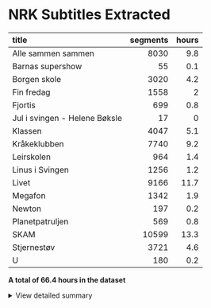 # NRK Subtitles Extracted
| title                         |   segments |   hours |
|:------------------------------|-----------:|--------:|
| Alle sammen sammen            |       8030 |     9.8 |
| Barnas supershow              |         55 |     0.1 |
| Borgen skole                  |       3020 |     4.2 |
| Fin fredag                    |       1558 |     2   |
| Fjortis                       |        699 |     0.8 |
| Jul i svingen - Helene Bøksle |         17 |     0   |
| Klassen                       |       4047 |     5.1 |
| Kråkeklubben                  |       7740 |     9.2 |
| Leirskolen                    |        964 |     1.4 |
| Linus i Svingen               |       1256 |     1.2 |
| Livet                         |       9166 |    11.7 |
| Megafon                       |       1342 |     1.9 |
| Newton                        |        197 |     0.2 |
| Planetpatruljen               |        569 |     0.8 |
| SKAM                          |      10599 |    13.3 |
| Stjernestøv                   |       3721 |     4.6 |
| U                             |        180 |     0.2 |


**A total of 66.4 hours in the dataset**<details><summary>View detailed summary</summary>
## Detailed View
| title                         | program_id   | subtitle                                           | category     |   segments |   hours |
|:------------------------------|:-------------|:---------------------------------------------------|:-------------|-----------:|--------:|
| Alle sammen sammen            | MSUB22000113 | 1. episode                                         | barn         |        321 |     0.4 |
| Alle sammen sammen            | MSUB22000114 | 1. episode                                         | barn         |        365 |     0.4 |
| Alle sammen sammen            | MSUB22000115 | 1. episode                                         | barn         |        268 |     0.4 |
| Alle sammen sammen            | MSUB22000213 | 2. episode                                         | barn         |        309 |     0.4 |
| Alle sammen sammen            | MSUB22000214 | 2. episode                                         | barn         |        289 |     0.3 |
| Alle sammen sammen            | MSUB22000215 | 2. episode                                         | barn         |        275 |     0.4 |
| Alle sammen sammen            | MSUB22000313 | 3. episode                                         | barn         |        283 |     0.3 |
| Alle sammen sammen            | MSUB22000314 | 3. episode                                         | barn         |        358 |     0.4 |
| Alle sammen sammen            | MSUB22000315 | 3. episode                                         | barn         |        225 |     0.3 |
| Alle sammen sammen            | MSUB22000413 | 4. episode                                         | barn         |        323 |     0.4 |
| Alle sammen sammen            | MSUB22000414 | 4. episode                                         | barn         |        332 |     0.4 |
| Alle sammen sammen            | MSUB22000415 | 4. episode                                         | barn         |        259 |     0.4 |
| Alle sammen sammen            | MSUB22000513 | 5. episode                                         | barn         |        307 |     0.4 |
| Alle sammen sammen            | MSUB22000514 | 5. episode                                         | barn         |        345 |     0.4 |
| Alle sammen sammen            | MSUB22000515 | 5. episode                                         | barn         |        217 |     0.3 |
| Alle sammen sammen            | MSUB22000613 | 6. episode                                         | barn         |        285 |     0.4 |
| Alle sammen sammen            | MSUB22000614 | 6. episode                                         | barn         |        336 |     0.4 |
| Alle sammen sammen            | MSUB22000615 | 6. episode                                         | barn         |        301 |     0.4 |
| Alle sammen sammen            | MSUB22000713 | 7. episode                                         | barn         |        283 |     0.3 |
| Alle sammen sammen            | MSUB22000714 | 7. episode                                         | barn         |        348 |     0.4 |
| Alle sammen sammen            | MSUB22000715 | 7. episode                                         | barn         |        177 |     0.2 |
| Alle sammen sammen            | MSUB22000813 | 8. episode                                         | barn         |        328 |     0.4 |
| Alle sammen sammen            | MSUB22000814 | 8. episode                                         | barn         |        362 |     0.4 |
| Alle sammen sammen            | MSUB22000815 | 8. episode                                         | barn         |        266 |     0.4 |
| Alle sammen sammen            | MSUB22000913 | 9. episode                                         | barn         |        308 |     0.4 |
| Alle sammen sammen            | MSUB22000914 | 9. episode                                         | barn         |        333 |     0.4 |
| Alle sammen sammen            | MSUB22000915 | 9. episode                                         | barn         |        227 |     0.3 |
| Barnas supershow              | MSUS01104210 | 3. Barnas supershow - musikkvideo "Tissetrengt"    | barn         |         31 |     0   |
| Barnas supershow              | OBUS05500207 | 4. Barnas superjul- Musikkvideo- "Gavejaktnatt"    | barn         |         24 |     0   |
| Borgen skole                  | FBUA03002089 | 1. Borgen skole - klasse 7B og 4A                  | barn         |        237 |     0.3 |
| Borgen skole                  | FBUA03002189 | 2. Borgen skole - klasse 7B og 4A                  | barn         |        215 |     0.3 |
| Borgen skole                  | FBUA03002289 | 3. Borgen skole - klasse 7B og 4A                  | barn         |        218 |     0.3 |
| Borgen skole                  | FBUA03002389 | 4. Borgen skole - klasse 7B og 4A                  | barn         |        230 |     0.3 |
| Borgen skole                  | FBUA03002489 | 5. Borgen skole - klasse 7B og 4A                  | barn         |        221 |     0.3 |
| Borgen skole                  | FBUA03002589 | 6. Borgen skole - klasse 7B og 4A                  | barn         |        185 |     0.3 |
| Borgen skole                  | FBUA03002689 | 7. Borgen skole - klasse 7B og 4A                  | barn         |        192 |     0.3 |
| Borgen skole                  | FBUA03002789 | 8. Borgen skole - klasse 7B og 4A                  | barn         |        220 |     0.3 |
| Borgen skole                  | FBUA03002889 | 9. Borgen skole - klasse 7B og 4A                  | barn         |        219 |     0.3 |
| Borgen skole                  | FBUA03002989 | 10. Borgen skole - klasse 7B og 4A                 | barn         |        137 |     0.2 |
| Borgen skole                  | FBUA03010090 | 1. Borgen skole - klasse 8B og 5A                  | barn         |        120 |     0.2 |
| Borgen skole                  | FBUA03020090 | 2. Borgen skole - klasse 8B og 5A                  | barn         |        123 |     0.2 |
| Borgen skole                  | FBUA03030090 | 3. Borgen skole - klasse 8B og 5A                  | barn         |        120 |     0.2 |
| Borgen skole                  | FBUA03040090 | 4. Borgen skole - klasse 8B og 5A                  | barn         |         98 |     0.1 |
| Borgen skole                  | FBUA03050090 | 5. Borgen skole - klasse 8B og 5A                  | barn         |        101 |     0.1 |
| Borgen skole                  | FBUA03060090 | 6. Borgen skole - klasse 8B og 5A                  | barn         |        118 |     0.2 |
| Borgen skole                  | FBUA03070090 | 7. Borgen skole - klasse 8B og 5A                  | barn         |        136 |     0.2 |
| Borgen skole                  | FBUA03080090 | 8. Borgen skole - klasse 8B og 5A                  | barn         |        130 |     0.2 |
| Fin fredag                    | MSUB20000613 | 12. april 2013                                     | barn         |          3 |     0   |
| Fin fredag                    | MSUB20000713 | 19. april 2013                                     | barn         |        351 |     0.4 |
| Fin fredag                    | MSUB20000813 | 26. april 2013                                     | barn         |        320 |     0.4 |
| Fin fredag                    | MSUB20000913 | 3. mai 2013                                        | barn         |        280 |     0.4 |
| Fin fredag                    | MSUB20001013 | 10. mai 2013                                       | barn         |          1 |     0   |
| Fin fredag                    | MSUB20001113 | 6. september 2013                                  | barn         |        300 |     0.4 |
| Fin fredag                    | MSUB20001213 | 13. september 2013                                 | barn         |        303 |     0.4 |
| Fjortis                       | FBUB04000100 | 1. Pikenes Mons                                    | drama-serier |        157 |     0.2 |
| Fjortis                       | FBUB04000200 | 2. Blind date                                      | drama-serier |        138 |     0.1 |
| Fjortis                       | FBUB04000300 | 3. Siste dans                                      | drama-serier |        146 |     0.2 |
| Fjortis                       | FBUB04000500 | 5. Copenhagen                                      | drama-serier |        109 |     0.1 |
| Fjortis                       | FBUB04000600 | 6. Tango jalousie                                  | drama-serier |        149 |     0.2 |
| Jul i svingen - Helene Bøksle | MKTV13100320 |                                                    | kultur       |         17 |     0   |
| Klassen                       | MSUE13000121 | 1. Levis liste del 1                               | barn         |        137 |     0.2 |
| Klassen                       | MSUE13000221 | 2. Levis liste del 2                               | barn         |        143 |     0.2 |
| Klassen                       | MSUE13000321 | 3. Den kjekke vikaren                              | barn         |        128 |     0.2 |
| Klassen                       | MSUE13000421 | 5. Har Jørgen X-faktor?                            | barn         |        154 |     0.2 |
| Klassen                       | MSUE13000521 | 6. Influenseren                                    | barn         |        141 |     0.2 |
| Klassen                       | MSUE13000621 | 7. Hatet av alle                                   | barn         |        104 |     0.1 |
| Klassen                       | MSUE13000721 | 8. Å være sist                                     | barn         |        126 |     0.2 |
| Klassen                       | MSUE13000821 | 9. Rivalene                                        | barn         |        158 |     0.2 |
| Klassen                       | MSUE13000921 | 10. Hettegenseren del 1                            | barn         |        143 |     0.2 |
| Klassen                       | MSUE13001021 | 11. Hettegenseren del 2                            | barn         |         79 |     0.1 |
| Klassen                       | MSUE13001121 | 12. Gi og ta                                       | barn         |         89 |     0.1 |
| Klassen                       | MSUE13001221 | 13. Vikaren del 1                                  | barn         |        141 |     0.2 |
| Klassen                       | MSUE13001321 | 14. Trene?                                         | barn         |        133 |     0.2 |
| Klassen                       | MSUE13001421 | 15. Vikaren del 2                                  | barn         |        108 |     0.1 |
| Klassen                       | MSUE13001521 | 16. Hvordan er man venninner                       | barn         |        118 |     0.1 |
| Klassen                       | MSUE13001621 | 17. Sabotøren del 1                                | barn         |        134 |     0.2 |
| Klassen                       | MSUE13001721 | 18. Sabotøren del 2                                | barn         |        139 |     0.2 |
| Klassen                       | MSUE13001821 | 19. Headsettet                                     | barn         |        110 |     0.1 |
| Klassen                       | MSUE13001921 | 20. Bare en venn?                                  | barn         |        110 |     0.1 |
| Klassen                       | MSUE13002021 | 21. Presset                                        | barn         |        117 |     0.1 |
| Klassen                       | MSUE13002121 | 22. Bibliotekaren                                  | barn         |         91 |     0.1 |
| Klassen                       | MSUE13002221 | 23. Forelsket i min beste venninne                 | barn         |        118 |     0.1 |
| Klassen                       | MSUE13002321 | 24. Lyve om venninner                              | barn         |        104 |     0.1 |
| Klassen                       | MSUE13002421 | 25. Klikker totalt!                                | barn         |        107 |     0.1 |
| Klassen                       | MSUE13002521 | 26. Men Oskar!                                     | barn         |        112 |     0.1 |
| Klassen                       | MSUE13002621 | 27. Joakim går rett på!                            | barn         |         87 |     0.1 |
| Klassen                       | MSUE13002721 | 28. En kjip venn                                   | barn         |        106 |     0.1 |
| Klassen                       | MSUE13002821 | 29. Modelldrømmen del 1                            | barn         |        135 |     0.2 |
| Klassen                       | MSUE13002921 | 30. Modelldrømmen del 2                            | barn         |         96 |     0.1 |
| Klassen                       | MSUE13003021 | 31. Katinka ro ned!                                | barn         |        106 |     0.1 |
| Klassen                       | MSUE13003121 | 32. Klassens mest perfekte                         | barn         |        107 |     0.1 |
| Klassen                       | MSUE13003221 | 33. Diabetes                                       | barn         |        107 |     0.1 |
| Klassen                       | MSUE13003321 | 34. Ola svikter Ava                                | barn         |        161 |     0.2 |
| Klassen                       | MSUE13004521 | 4. God Id Rakel!                                   | barn         |         98 |     0.1 |
| Kråkeklubben                  | DNPR63700114 | 1. Finn dyret                                      | barn         |        273 |     0.3 |
| Kråkeklubben                  | DNPR63700115 | 1. Promp                                           | barn         |        174 |     0.2 |
| Kråkeklubben                  | DNPR63700214 | 2. Lam                                             | barn         |        251 |     0.3 |
| Kråkeklubben                  | DNPR63700215 | 2. Natursti                                        | barn         |        162 |     0.2 |
| Kråkeklubben                  | DNPR63700314 | 3. Fjærabingo                                      | barn         |        246 |     0.3 |
| Kråkeklubben                  | DNPR63700315 | 3. Hval                                            | barn         |        162 |     0.2 |
| Kråkeklubben                  | DNPR63700414 | 4. Skattejakt i fjæra                              | barn         |        271 |     0.3 |
| Kråkeklubben                  | DNPR63700415 | 4. Hva spiser fugler om vinteren?                  | barn         |        176 |     0.2 |
| Kråkeklubben                  | DNPR63700514 | 5. Snegler                                         | barn         |        256 |     0.3 |
| Kråkeklubben                  | DNPR63700515 | 5. Dyrelyd                                         | barn         |        162 |     0.2 |
| Kråkeklubben                  | DNPR63700614 | 6. Kongledyr                                       | barn         |        266 |     0.3 |
| Kråkeklubben                  | DNPR63700615 | 6. Skjell                                          | barn         |        191 |     0.2 |
| Kråkeklubben                  | DNPR63700714 | 7. Fisketur                                        | barn         |        288 |     0.3 |
| Kråkeklubben                  | DNPR63700715 | 7. Dyrebæsj                                        | barn         |        171 |     0.2 |
| Kråkeklubben                  | DNPR63700814 | 8. Trær                                            | barn         |        295 |     0.3 |
| Kråkeklubben                  | DNPR63700815 | 8. Hale                                            | barn         |        180 |     0.2 |
| Kråkeklubben                  | DNPR63700914 | 9. Rideskolen                                      | barn         |        297 |     0.4 |
| Kråkeklubben                  | DNPR63700915 | 9. Potet                                           | barn         |        160 |     0.2 |
| Kråkeklubben                  | DNPR63701014 | 10. Søppeltur                                      | barn         |        285 |     0.3 |
| Kråkeklubben                  | DNPR63701015 | 10. Forsvar                                        | barn         |        147 |     0.2 |
| Kråkeklubben                  | DNPR63701113 | 1. Uglejakt                                        | barn         |        295 |     0.4 |
| Kråkeklubben                  | DNPR63701115 | 1. Hvor er Kråka?                                  | barn         |        134 |     0.1 |
| Kråkeklubben                  | DNPR63701213 | 2. Kongen befaler                                  | barn         |        294 |     0.3 |
| Kråkeklubben                  | DNPR63701215 | 2. Hvorfor er humler så glade i blomster?          | barn         |        140 |     0.2 |
| Kråkeklubben                  | DNPR63701313 | 3. Pigghuder                                       | barn         |        267 |     0.3 |
| Kråkeklubben                  | DNPR63701315 | 3. Hvordan få et frø til å vokse?                  | barn         |        188 |     0.2 |
| Kråkeklubben                  | DNPR63701413 | 4. Syk                                             | barn         |        263 |     0.3 |
| Kråkeklubben                  | DNPR63701415 | 4. Hvorfor vokser det tang i havet?                | barn         |        157 |     0.2 |
| Kråkeklubben                  | DNPR63701513 | 5. Skjelett                                        | barn         |        288 |     0.3 |
| Kråkeklubben                  | DNPR63701515 | 5. Finnes det andre dyr enn fugler som legger egg? | barn         |        172 |     0.2 |
| Kråkeklubben                  | DNPR63701613 | 6. Skogsvannet                                     | barn         |        279 |     0.3 |
| Kråkeklubben                  | DNPR63701615 | 6. Hvorfor synger fuglene?                         | barn         |        170 |     0.2 |
| Kråkeklubben                  | DNPR63701715 | 7. Finnes det mark i havet?                        | barn         |        170 |     0.2 |
| Kråkeklubben                  | DNPR63701815 | 8. Finne fem ting som har ordet Kråke i seg        | barn         |        164 |     0.2 |
| Kråkeklubben                  | DNPR63701915 | 9. Finne fem dyr i havet som ikke er fisk          | barn         |        177 |     0.2 |
| Kråkeklubben                  | DNPR63702015 | 10. Hvordan bor dyrene i skogen?                   | barn         |        169 |     0.2 |
| Leirskolen                    | OBUB07000104 | 1. episode                                         | barn         |        201 |     0.3 |
| Leirskolen                    | OBUB07000204 | 2. episode                                         | barn         |        150 |     0.2 |
| Leirskolen                    | OBUB07000304 | 3. episode                                         | barn         |        167 |     0.2 |
| Leirskolen                    | OBUB07000404 | 4. episode                                         | barn         |        136 |     0.2 |
| Leirskolen                    | OBUB07000504 | 5. episode                                         | barn         |        159 |     0.2 |
| Leirskolen                    | OBUB07000604 | 6. episode                                         | barn         |        151 |     0.2 |
| Linus i Svingen               | OBUS01000103 | 1. episode                                         | barn         |        220 |     0.2 |
| Linus i Svingen               | OBUS01000203 | 2. episode                                         | barn         |        201 |     0.2 |
| Linus i Svingen               | OBUS01000303 | 3. episode                                         | barn         |        188 |     0.2 |
| Linus i Svingen               | OBUS01000403 | 4. episode                                         | barn         |        212 |     0.2 |
| Linus i Svingen               | OBUS01000503 | 5. episode                                         | barn         |        236 |     0.2 |
| Linus i Svingen               | OBUS01000603 | 6. episode                                         | barn         |        199 |     0.2 |
| Livet                         | MSUI40005120 | 1. Å være meg                                      | barn         |        146 |     0.2 |
| Livet                         | MSUI40005220 | 2. Boner                                           | barn         |        132 |     0.2 |
| Livet                         | MSUI40005320 | 3. Ond tvilling                                    | barn         |        160 |     0.2 |
| Livet                         | MSUI40005420 | 4. Invitasjon i garderoben                         | barn         |        135 |     0.2 |
| Livet                         | MSUI40005520 | 5. Problemer på toalettet                          | barn         |        119 |     0.1 |
| Livet                         | MSUI40005620 | 6. Hjemmealenefest                                 | barn         |        178 |     0.2 |
| Livet                         | MSUI40005720 | 7. Skulke-date                                     | barn         |        129 |     0.2 |
| Livet                         | MSUI40005820 | 8. Større muskler nå                               | barn         |        118 |     0.1 |
| Livet                         | MSUI40005920 | 9. Sexprat                                         | barn         |        138 |     0.2 |
| Livet                         | MSUI40006020 | 10. Girlcrush                                      | barn         |        115 |     0.1 |
| Livet                         | MSUI40006120 | 11. Hårløs og håpløs                               | barn         |        112 |     0.1 |
| Livet                         | MSUI40006220 | 12. Jenta fra Italia                               | barn         |        152 |     0.2 |
| Livet                         | MSUI40006320 | 13. Dirty meldinger                                | barn         |        110 |     0.1 |
| Livet                         | MSUI40006420 | 14. Tre på date                                    | barn         |        137 |     0.2 |
| Livet                         | MSUI40006520 | 15. Bakerst i bussen                               | barn         |         97 |     0.1 |
| Livet                         | MSUI40006620 | 16. Boner på leirskole                             | barn         |        128 |     0.2 |
| Livet                         | MSUI40006720 | 17. Nødt eller sannhet                             | barn         |        159 |     0.2 |
| Livet                         | MSUI40006820 | 18. Vill natt                                      | barn         |        149 |     0.2 |
| Livet                         | MSUI40006920 | 19. Et kyss er et kyss                             | barn         |        154 |     0.2 |
| Livet                         | MSUI40007020 | 20. Kjæresteekspert                                | barn         |        118 |     0.1 |
| Livet                         | MSUI40007120 | 21. Ny BH                                          | barn         |        120 |     0.1 |
| Livet                         | MSUI40007220 | 22. Kjenn deg selv                                 | barn         |        120 |     0.1 |
| Livet                         | MSUI40007320 | 23. Flørting på geografiprøven                     | barn         |         98 |     0.1 |
| Livet                         | MSUI40007420 | 24. Ekskjæreste                                    | barn         |        152 |     0.2 |
| Livet                         | MSUI40007520 | 25. Første kyss på rommet                          | barn         |        166 |     0.2 |
| Livet                         | MSUI40007620 | 26. Reggis-fri                                     | barn         |        118 |     0.2 |
| Livet                         | MSUI40007720 | 27. Grøsserdate                                    | barn         |        141 |     0.2 |
| Livet                         | MSUI40007820 | 28. Vorspiel                                       | barn         |        136 |     0.2 |
| Livet                         | MSUI40007920 | 29. Årets fest - del 1                             | barn         |        128 |     0.2 |
| Livet                         | MSUI40008020 | 30. Årets fest - del 2                             | barn         |        132 |     0.2 |
| Livet                         | MSUI40008120 | 31. Guttetur på ski                                | barn         |        209 |     0.3 |
| Livet                         | MSUI40008220 | 32. Date på svensk                                 | barn         |        171 |     0.2 |
| Livet                         | MSUI40008320 | 33. Hemmeligheten                                  | barn         |        130 |     0.2 |
| Livet                         | MSUI40008420 | 34. Ikke rør søstra mi!                            | barn         |        151 |     0.2 |
| Livet                         | MSUI40008520 | 35. Kjærester i smug                               | barn         |        136 |     0.2 |
| Livet                         | MSUI40008620 | 36. Flørting overalt                               | barn         |        165 |     0.2 |
| Livet                         | MSUI40008720 | 37. Ingen voksne                                   | barn         |        174 |     0.2 |
| Livet                         | MSUI40008820 | 38. Første dag på jobb                             | barn         |        136 |     0.2 |
| Livet                         | MSUI40008920 | 39. Blodig morgen                                  | barn         |        122 |     0.1 |
| Livet                         | MSUI40009020 | 40. Ta på meg                                      | barn         |        179 |     0.2 |
| Livet                         | MSUI40009120 | 41. Slå meg                                        | barn         |        144 |     0.2 |
| Livet                         | MSUI40009220 | 42. Kjærlighetsfest                                | barn         |        105 |     0.1 |
| Livet                         | MSUI41000120 | 1. Sløv søndag                                     | barn         |        156 |     0.2 |
| Livet                         | MSUI41000220 | 2. En skremmende prat                              | barn         |         78 |     0.1 |
| Livet                         | MSUI41000320 | 3. Innesperret                                     | barn         |         95 |     0.1 |
| Livet                         | MSUI41000420 | 4. Nye tider, nye venner                           | barn         |         91 |     0.1 |
| Livet                         | MSUI41000520 | 5. Den perfekte svigersønn                         | barn         |         95 |     0.1 |
| Livet                         | MSUI41000620 | 6. Tjuvstart                                       | barn         |        115 |     0.1 |
| Livet                         | MSUI41000720 | 7. Pakten i parken                                 | barn         |        111 |     0.1 |
| Livet                         | MSUI41000820 | 8. Kondomkampen                                    | barn         |         97 |     0.1 |
| Livet                         | MSUI41000920 | 9. Det forbudte kysset                             | barn         |        141 |     0.2 |
| Livet                         | MSUI41001020 | 10. Total forvirring                               | barn         |        105 |     0.1 |
| Livet                         | MSUI41001120 | 11. Pølse i brød                                   | barn         |         96 |     0.1 |
| Livet                         | MSUI41001220 | 12. Den (u)perfekte festen                         | barn         |         98 |     0.1 |
| Livet                         | MSUI41001320 | 13. Kjærlighetssorg i dyrehagen                    | barn         |         86 |     0.1 |
| Livet                         | MSUI41001420 | 14. Flere fisk i havet                             | barn         |         96 |     0.1 |
| Livet                         | MSUI41001520 | 15. Piercet sammen                                 | barn         |        106 |     0.1 |
| Livet                         | MSUI41001620 | 16. Tvungen unnskyldning                           | barn         |        118 |     0.2 |
| Livet                         | MSUI41001720 | 17. Bare en liten ting                             | barn         |        119 |     0.2 |
| Livet                         | MSUI41001820 | 18. Bar mage med gutta                             | barn         |        103 |     0.1 |
| Livet                         | MSUI41001920 | 19. Homie-seksuell                                 | barn         |        134 |     0.2 |
| Livet                         | MSUI41002020 | 20. Naken sannhet                                  | barn         |         96 |     0.1 |
| Livet                         | MSUI41002120 | 21. Et flytende fengsel                            | barn         |         88 |     0.1 |
| Livet                         | MSUI41002220 | 22. Tur i skogen                                   | barn         |        156 |     0.2 |
| Livet                         | MSUI41002320 | 23. Det baller på seg                              | barn         |        118 |     0.2 |
| Livet                         | MSUI41002420 | 24. Den stønnende ulven                            | barn         |        116 |     0.1 |
| Livet                         | MSUI41002520 | 25. Mellom kjærester                               | barn         |        147 |     0.2 |
| Livet                         | MSUI41002620 | 26. Blått hår                                      | barn         |        111 |     0.1 |
| Livet                         | MSUI41002720 | 27. Upassende barnevakt                            | barn         |        116 |     0.1 |
| Livet                         | MSUI41002820 | 28. Ollies verden                                  | barn         |        124 |     0.2 |
| Livet                         | MSUI41002920 | 29. Den andre første gangen                        | barn         |        123 |     0.1 |
| Livet                         | MSUI41003020 | 30. Å være oss                                     | barn         |        112 |     0.1 |
| Megafon                       | MSUB07000913 | Megafon: Domino og født døv                        | barn         |        244 |     0.3 |
| Megafon                       | MSUB07001013 | Megafon: Dauinger og Trylling                      | barn         |         13 |     0   |
| Megafon                       | MSUB07001113 | Megafon: Rideknappen og Jakttårn                   | barn         |          1 |     0   |
| Megafon                       | MSUB07001213 | Megafon: Potetkanon og Azza                        | barn         |        165 |     0.2 |
| Megafon                       | MSUB07001313 | Megafon: Fekting og anderledes                     | barn         |        238 |     0.3 |
| Megafon                       | MSUB07001413 | Megafon: Til topps og Oliver                       | barn         |        239 |     0.4 |
| Megafon                       | MSUB07001513 | Megafon: 3Dprinter og sjarken                      | barn         |        261 |     0.4 |
| Megafon                       | MSUB07001613 | Megafon: Adopsjon                                  | barn         |        181 |     0.3 |
| Newton                        | DMPP21502322 | Prosjekt kylling!                                  | barn         |        197 |     0.2 |
| Planetpatruljen               | DNRR63000122 | 2. Spar strøm                                      | barn         |        156 |     0.2 |
| Planetpatruljen               | DNRR63000222 | 4. Ikke sløs vann                                  | barn         |        151 |     0.2 |
| Planetpatruljen               | DNRR63000322 | 6. Bruk beina                                      | barn         |        132 |     0.2 |
| Planetpatruljen               | DNRR63000922 | 3. Planettips: spar støm                           | barn         |         43 |     0.1 |
| Planetpatruljen               | DNRR63001022 | 5. Planettips: bruk mindre vann                    | barn         |         31 |     0   |
| Planetpatruljen               | DNRR63001122 | 7. Planettips: dyresafari                          | barn         |         34 |     0   |
| Planetpatruljen               | DNRR63001522 | 1. Planetpatruljen musikkvideo                     | barn         |         22 |     0   |
| SKAM                          | MSUB19120116 | 1. episode                                         | drama-serier |         12 |     0   |
| SKAM                          | MSUB19120216 | 2. episode                                         | drama-serier |        168 |     0.2 |
| SKAM                          | MSUB19120316 | 3. episode                                         | drama-serier |        184 |     0.2 |
| SKAM                          | MSUB19120416 | 4. episode                                         | drama-serier |          6 |     0   |
| SKAM                          | MSUB19120516 | 5. episode                                         | drama-serier |        235 |     0.4 |
| SKAM                          | MSUB19120616 | 6. episode                                         | drama-serier |        120 |     0.2 |
| SKAM                          | MSUB19120716 | 7. episode                                         | drama-serier |        213 |     0.3 |
| SKAM                          | MSUB19120816 | 8. episode                                         | drama-serier |        214 |     0.3 |
| SKAM                          | MSUB19120916 | 9. episode                                         | drama-serier |        194 |     0.3 |
| SKAM                          | MSUB19121016 | 10. episode                                        | drama-serier |        214 |     0.3 |
| SKAM                          | MSUB19121116 | 11. episode                                        | drama-serier |        357 |     0.4 |
| SKAM                          | MYNT15000116 | 1. episode                                         | drama-serier |        309 |     0.4 |
| SKAM                          | MYNT15000117 | 1. episode                                         | drama-serier |        235 |     0.3 |
| SKAM                          | MYNT15000216 | 2. episode                                         | drama-serier |        248 |     0.3 |
| SKAM                          | MYNT15000217 | 2. episode                                         | drama-serier |        173 |     0.2 |
| SKAM                          | MYNT15000316 | 3. episode                                         | drama-serier |        358 |     0.4 |
| SKAM                          | MYNT15000317 | 3. episode                                         | drama-serier |        282 |     0.3 |
| SKAM                          | MYNT15000416 | 4. episode                                         | drama-serier |        297 |     0.4 |
| SKAM                          | MYNT15000417 | 4. episode                                         | drama-serier |        301 |     0.4 |
| SKAM                          | MYNT15000516 | 5. episode                                         | drama-serier |         29 |     0   |
| SKAM                          | MYNT15000517 | 5. episode                                         | drama-serier |        272 |     0.3 |
| SKAM                          | MYNT15000616 | 6. episode                                         | drama-serier |        232 |     0.3 |
| SKAM                          | MYNT15000617 | 6. episode                                         | drama-serier |        245 |     0.3 |
| SKAM                          | MYNT15000716 | 7. episode                                         | drama-serier |        211 |     0.2 |
| SKAM                          | MYNT15000717 | 7. episode                                         | drama-serier |        290 |     0.4 |
| SKAM                          | MYNT15000816 | 8. episode                                         | drama-serier |        308 |     0.4 |
| SKAM                          | MYNT15000817 | 8. episode                                         | drama-serier |        269 |     0.3 |
| SKAM                          | MYNT15000916 | 9. episode                                         | drama-serier |        129 |     0.2 |
| SKAM                          | MYNT15000917 | 9. episode                                         | drama-serier |        484 |     0.6 |
| SKAM                          | MYNT15001016 | 10. episode                                        | drama-serier |        327 |     0.4 |
| SKAM                          | MYNT15001017 | 10. episode                                        | drama-serier |        608 |     0.7 |
| SKAM                          | MYNT15001116 | 11. episode                                        | drama-serier |        228 |     0.3 |
| SKAM                          | MYNT15001216 | 12. episode                                        | drama-serier |        321 |     0.4 |
| SKAM                          | MYNT15200116 | 1. episode                                         | drama-serier |        302 |     0.4 |
| SKAM                          | MYNT15200216 | 2. episode                                         | drama-serier |        245 |     0.3 |
| SKAM                          | MYNT15200316 | 3. episode                                         | drama-serier |        191 |     0.2 |
| SKAM                          | MYNT15200416 | 4. episode                                         | drama-serier |        227 |     0.3 |
| SKAM                          | MYNT15200516 | 5. episode                                         | drama-serier |        303 |     0.4 |
| SKAM                          | MYNT15200616 | 6. episode                                         | drama-serier |        205 |     0.2 |
| SKAM                          | MYNT15200716 | 7. episode                                         | drama-serier |        270 |     0.4 |
| SKAM                          | MYNT15200816 | 8. episode                                         | drama-serier |        249 |     0.3 |
| SKAM                          | MYNT15200916 | 9. episode                                         | drama-serier |        138 |     0.2 |
| SKAM                          | MYNT15201016 | 10. episode                                        | drama-serier |        396 |     0.5 |
| Stjernestøv                   | MSUS24000120 | 1. episode                                         | barn         |        147 |     0.2 |
| Stjernestøv                   | MSUS24000220 | 2. episode                                         | barn         |        162 |     0.2 |
| Stjernestøv                   | MSUS24000320 | 3. episode                                         | barn         |        148 |     0.2 |
| Stjernestøv                   | MSUS24000420 | 4. episode                                         | barn         |        187 |     0.2 |
| Stjernestøv                   | MSUS24000520 | 5. episode                                         | barn         |        174 |     0.2 |
| Stjernestøv                   | MSUS24000620 | 6. episode                                         | barn         |        145 |     0.2 |
| Stjernestøv                   | MSUS24000720 | 7. episode                                         | barn         |        166 |     0.2 |
| Stjernestøv                   | MSUS24000820 | 8. episode                                         | barn         |          3 |     0   |
| Stjernestøv                   | MSUS24000920 | 9. episode                                         | barn         |        182 |     0.2 |
| Stjernestøv                   | MSUS24001020 | 10. episode                                        | barn         |        211 |     0.3 |
| Stjernestøv                   | MSUS24001120 | 11. episode                                        | barn         |        147 |     0.2 |
| Stjernestøv                   | MSUS24001220 | 12. episode                                        | barn         |        138 |     0.2 |
| Stjernestøv                   | MSUS24001320 | 13. episode                                        | barn         |        167 |     0.2 |
| Stjernestøv                   | MSUS24001420 | 14. episode                                        | barn         |        126 |     0.2 |
| Stjernestøv                   | MSUS24001520 | 15. episode                                        | barn         |        138 |     0.2 |
| Stjernestøv                   | MSUS24001620 | 16. episode                                        | barn         |        170 |     0.2 |
| Stjernestøv                   | MSUS24001720 | 17. episode                                        | barn         |        201 |     0.3 |
| Stjernestøv                   | MSUS24001820 | 18. episode                                        | barn         |        134 |     0.2 |
| Stjernestøv                   | MSUS24001920 | 19. episode                                        | barn         |        135 |     0.2 |
| Stjernestøv                   | MSUS24002020 | 20. episode                                        | barn         |        157 |     0.2 |
| Stjernestøv                   | MSUS24002120 | 21. episode                                        | barn         |        194 |     0.2 |
| Stjernestøv                   | MSUS24002220 | 22. episode                                        | barn         |        185 |     0.2 |
| Stjernestøv                   | MSUS24002320 | 23. episode                                        | barn         |        170 |     0.2 |
| Stjernestøv                   | MSUS24002420 | 24. episode                                        | barn         |        134 |     0.2 |
| U                             | RKUU07003701 | 31. mai 2001                                       | dokumentar   |        180 |     0.2 |</details>

